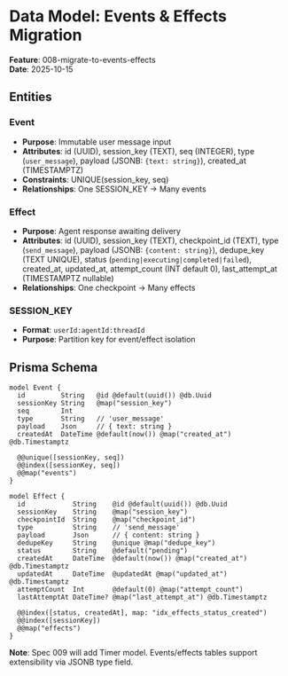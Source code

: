# Data Model: Events & Effects Migration

**Feature**: 008-migrate-to-events-effects  
**Date**: 2025-10-15

## Entities

### Event
- **Purpose**: Immutable user message input
- **Attributes**: id (UUID), session_key (TEXT), seq (INTEGER), type (`user_message`), payload (JSONB: `{text: string}`), created_at (TIMESTAMPTZ)
- **Constraints**: UNIQUE(session_key, seq)
- **Relationships**: One SESSION_KEY → Many events

### Effect
- **Purpose**: Agent response awaiting delivery
- **Attributes**: id (UUID), session_key (TEXT), checkpoint_id (TEXT), type (`send_message`), payload (JSONB: `{content: string}`), dedupe_key (TEXT UNIQUE), status (`pending|executing|completed|failed`), created_at, updated_at, attempt_count (INT default 0), last_attempt_at (TIMESTAMPTZ nullable)
- **Relationships**: One checkpoint → Many effects

### SESSION_KEY
- **Format**: `userId:agentId:threadId`
- **Purpose**: Partition key for event/effect isolation

## Prisma Schema

```prisma
model Event {
  id         String   @id @default(uuid()) @db.Uuid
  sessionKey String   @map("session_key")
  seq        Int
  type       String   // 'user_message'
  payload    Json     // { text: string }
  createdAt  DateTime @default(now()) @map("created_at") @db.Timestamptz

  @@unique([sessionKey, seq])
  @@index([sessionKey, seq])
  @@map("events")
}

model Effect {
  id            String    @id @default(uuid()) @db.Uuid
  sessionKey    String    @map("session_key")
  checkpointId  String    @map("checkpoint_id")
  type          String    // 'send_message'
  payload       Json      // { content: string }
  dedupeKey     String    @unique @map("dedupe_key")
  status        String    @default("pending")
  createdAt     DateTime  @default(now()) @map("created_at") @db.Timestamptz
  updatedAt     DateTime  @updatedAt @map("updated_at") @db.Timestamptz
  attemptCount  Int       @default(0) @map("attempt_count")
  lastAttemptAt DateTime? @map("last_attempt_at") @db.Timestamptz

  @@index([status, createdAt], map: "idx_effects_status_created")
  @@index([sessionKey])
  @@map("effects")
}
```

**Note**: Spec 009 will add Timer model. Events/effects tables support extensibility via JSONB type field.
